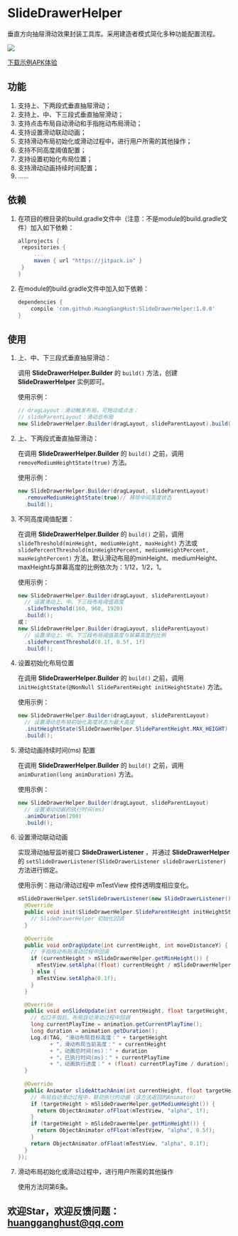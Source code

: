 # SlideDrawerHelper
垂直方向抽屉滑动效果封装工具库。采用建造者模式简化多种功能配置流程。

[![](https://jitpack.io/v/HuangGangHust/DragPhotoView.svg)](https://jitpack.io/#HuangGangHust/SlideDrawerHelper)

[下载示例APK体验](https://github.com/HuangGangHust/SlideDrawerHelper/raw/master/SlideDrawerHelper-debug.apk)

## 功能

1. 支持上、下两段式垂直抽屉滑动；
2. 支持上、中、下三段式垂直抽屉滑动；
3. 支持点击布局自动滑动和手指拖动布局滑动；
4. 支持设置滑动联动动画；
5. 支持滑动布局初始化或滑动过程中，进行用户所需的其他操作；
6. 支持不同高度阈值配置；
7. 支持设置初始化布局位置；
8. 支持滑动动画持续时间配置；
9. ……



## 依赖

1. 在项目的根目录的build.gradle文件中（注意：不是module的build.gradle文件）加入如下依赖：

   ```groovy
   allprojects {
   	repositories {
   		...
   		maven { url "https://jitpack.io" }
   	}
   }
   ```


2. 在module的build.gradle文件中加入如下依赖：

   ```groovy
   dependencies {
       compile 'com.github.HuangGangHust:SlideDrawerHelper:1.0.0'
   }
   ```

## 使用

1.    上、中、下三段式垂直抽屉滑动：

      调用 **SlideDrawerHelper.Builder** 的 `build()` 方法，创建 **SlideDrawerHelper** 实例即可。

      使用示例：
      ```java
      // dragLayout：滑动触发布局，可拖动或点击；
      // slideParentLayout：滑动总布局
      new SlideDrawerHelper.Builder(dragLayout, slideParentLayout).build();​
      ```

2.    上、下两段式垂直抽屉滑动：

      在调用 **SlideDrawerHelper.Builder** 的 `build()` 之前，调用 `removeMediumHeightState(true)` 方法。

      使用示例：

      ```java
      new SlideDrawerHelper.Builder(dragLayout, slideParentLayout)
        .removeMediumHeightState(true)// 移除中间高度状态
        .build();
      ```

3.    不同高度阈值配置：

      在调用 **SlideDrawerHelper.Builder** 的 `build()` 之前，调用 `slideThreshold(minHeight, mediumHeight, maxHeight)` 方法或 `slidePercentThreshold(minHeightPercent, mediumHeightPercent, maxHeightPercent)` 方法。默认滑动布局的minHeight、mediumHeight、maxHeight与屏幕高度的比例依次为：1/12，1/2，1。

      使用示例：

      ```java
      new SlideDrawerHelper.Builder(dragLayout, slideParentLayout)
        // 设置滑动上、中、下三段布局阈值高度
        .slideThreshold(160, 960, 1920)
        .build();
      或：
      new SlideDrawerHelper.Builder(dragLayout, slideParentLayout)
        // 设置滑动上、中、下三段布局阈值高度与屏幕高度的比例
        .slidePercentThreshold(0.1f, 0.5f, 1f)
        .build();
      ```



4.    设置初始化布局位置

      在调用 **SlideDrawerHelper.Builder** 的 `build()` 之前，调用 `initHeightState(@NonNull SlideParentHeight initHeightState)` 方法。

      使用示例：
      ```java
      new SlideDrawerHelper.Builder(dragLayout, slideParentLayout)
        // 设置滑动总布局初始化高度状态为最大高度
        .initHeightState(SlideDrawerHelper.SlideParentHeight.MAX_HEIGHT)
        .build();
      ```

5.    滑动动画持续时间(ms) 配置

         在调用 **SlideDrawerHelper.Builder** 的 `build()` 之前，调用 `animDuration(long animDuration)` 方法。

         使用示例：
      ```java
      new SlideDrawerHelper.Builder(dragLayout, slideParentLayout)
        // 设置滑动动画的执行时间(ms)
        .animDuration(200)
        .build();
      ```


6.    设置滑动联动动画

         实现滑动抽屉监听接口 **SlideDrawerListener** ，并通过 **SlideDrawerHelper** 的 `setSlideDrawerListener(SlideDrawerListener slideDrawerListener)` 方法进行绑定。

         使用示例：拖动/滑动过程中 mTestView 控件透明度相应变化。
      ```java
      mSlideDrawerHelper.setSlideDrawerListener(new SlideDrawerListener() {
        @Override
        public void init(SlideDrawerHelper.SlideParentHeight initHeightState) {
          // SlideDrawerHelper 初始化回调
        }
        
        @Override
        public void onDragUpdate(int currentHeight, int moveDistanceY) {
          // 手指拖动布局滑动过程中回调
          if (currentHeight > mSlideDrawerHelper.getMinHeight()) {
            mTestView.setAlpha((float) currentHeight / mSlideDrawerHelper.getMaxHeight());
          } else {
            mTestView.setAlpha(0.1f);
          }
        }

        @Override
        public void onSlideUpdate(int currentHeight, float targetHeight, ValueAnimator animation) {
          // 松口手指后，布局自动滑动过程中回调
          long currentPlayTime = animation.getCurrentPlayTime();
          long duration = animation.getDuration();
          Log.d(TAG, "滑动布局目标高度：" + targetHeight
                + "，滑动布局当前高度：" + currentHeight
                + "，动画总时间(ms)：" + duration
                + "，已执行时间(ms)：" + currentPlayTime
                + "，动画执行进度：" + (float) currentPlayTime / duration);
        }
        
        @Override
        public Animator slideAttachAnim(int currentHeight, float targetHeight, long animDuration) {
          // 布局自动滑动过程中，联动执行的动画（该方法返回的Animator）
          if (targetHeight > mSlideDrawerHelper.getMediumHeight()) {
            return ObjectAnimator.ofFloat(mTestView, "alpha", 1f);
          }
          if (targetHeight > mSlideDrawerHelper.getMinHeight()) {
            return ObjectAnimator.ofFloat(mTestView, "alpha", 0.5f);
          }
          return ObjectAnimator.ofFloat(mTestView, "alpha", 0.1f);
        }
      });
      ```

7.    滑动布局初始化或滑动过程中，进行用户所需的其他操作

      使用方法同第6条。





## 欢迎Star，欢迎反馈问题：huangganghust@qq.com
